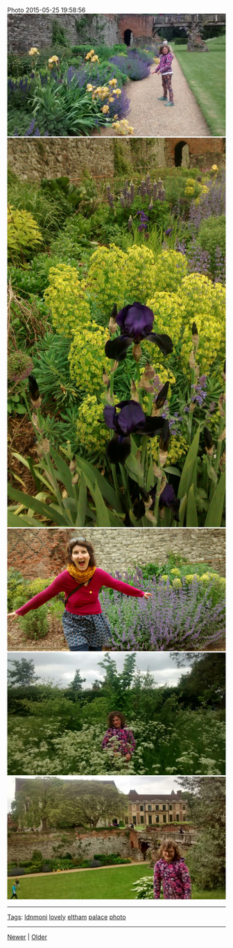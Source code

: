 <!--
title: Photo 2015-05-25 19
date: 2020-06-28T14:49:39.887Z
tags: ldnmoni, lovely, eltham, palace, photo
-->




Photo 2015-05-25 19:58:56
![](119874340407-0.jpg)
![](119874340407-1.jpg)
![](119874340407-2.jpg)
![](119874340407-3.jpg)
![](119874340407-4.jpg)

<!--BOTTOM-POST-NAVIGATION-->
---

[Tags](tags.md): [ldnmoni](tag-ldnmoni.md) [lovely](tag-lovely.md) [eltham](tag-eltham.md) [palace](tag-palace.md) [photo](tag-photo.md)

---

[Newer](119873794807.md) | [Older](121360873332.md)